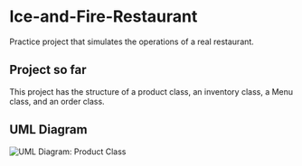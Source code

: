 # Ice-and-Fire-Restaurant
Practice project that simulates the operations of a real restaurant.

## Project so far
This project has the structure of a product class, an inventory class, a Menu class, and an order class.

## UML Diagram
![UML Diagram: Product Class](https://github.com/Lcv004/Ice-and-Fire-Restaurant/blob/feature/repository/UML-Diagram.png)